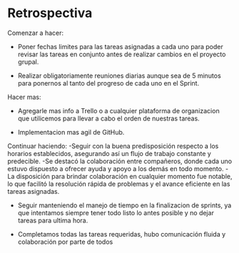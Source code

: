 # Retrospectiva
Comenzar a hacer:  
- Poner fechas limites para las tareas asignadas a cada uno para poder revisar las tareas 
en conjunto antes de realizar cambios en el proyecto grupal.

- Realizar obligatoriamente reuniones diarias aunque sea de 5 minutos para ponernos al tanto
del progreso de cada uno en el Sprint.

Hacer mas:
- Agregarle mas info a Trello o a cualquier plataforma de organizacion que utilicemos para
llevar a cabo el orden de nuestras tareas.

- Implementacion mas agil de GitHub.


Continuar haciendo:
-Seguir con la buena  predisposición respecto a los horarios establecidos, asegurando así un flujo de trabajo constante y predecible.
-Se destacó la colaboración entre compañeros, donde cada uno estuvo dispuesto a ofrecer ayuda y apoyo a los demás en todo momento.
-La disposición para brindar colaboración en cualquier momento fue notable, lo que facilitó la resolución rápida de problemas y el avance eficiente en las tareas asignadas.

- Seguir manteniendo el manejo de tiempo en la finalizacion de sprints, ya que intentamos
siempre tener todo listo lo antes posible y no dejar tareas para ultima hora.

- Completamos todas las tareas requeridas, hubo comunicación fluida y colaboración por parte de todos
